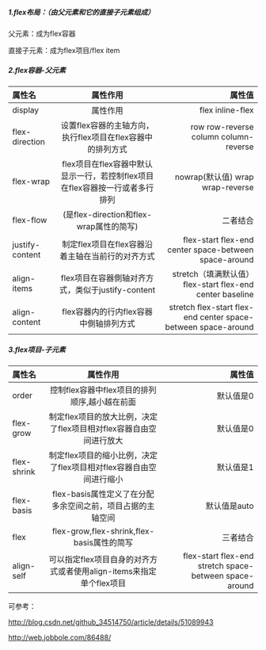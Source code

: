 ##### 1.flex布局：（由父元素和它的直接子元素组成）

父元素：成为flex容器

直接子元素：成为flex项目/flex item

##### 2.flex容器-父元素

|  属性名 | 属性作用  | 属性值 |
| :------------ |:---------------:| -----:|
|  display | 属性作用  | flex inline-flex |
|  flex-direction | 设置flex容器的主轴方向，执行flex项目在flex容器中的排列方式  | row row-reverse column column-reverse |
|  flex-wrap | flex项目在flex容器中默认显示一行，若控制flex项目在flex容器按一行或者多行排列  | nowrap(默认值) wrap wrap-reverse |
|  flex-flow |(是flex-direction和flex-wrap属性的简写) | 二者结合 |
|  justify-content | 制定flex项目在flex容器沿着主轴在当前行的对齐方式  | flex-start flex-end center space-between space-around |
|  align-items | flex项目在容器側轴对齐方式，类似于justify-content  | stretch（填满默认值） flex-start flex-end center baseline |
|  align-content | flex容器内的行内flex容器中側轴排列方式  | stretch flex-start flex-end center space-between space-around |

##### 3.flex项目-子元素

|  属性名 | 属性作用  | 属性值 |
| :------------ |:---------------:| -----:|
|  order | 控制flex容器中flex项目的排列顺序,越小越在前面  |<number> 默认值是0 |
|  flex-grow| 制定flex项目的放大比例，决定了flex项目相对flex容器自由空间进行放大  | <number> 默认值是0 |
| flex-shrink | 制定flex项目的缩小比例，决定了flex项目相对flex容器自由空间进行缩小  | <number> 默认值是1 |
|  flex-basis | flex-basis属性定义了在分配多余空间之前，项目占据的主轴空间  | <length>默认值是auto |
|  flex |flex-grow,flex-shrink,flex-basis属性的简写| 三者结合 |
|  align-self | 可以指定flex项目自身的对齐方式或者使用align-items来指定单个flex项目  | flex-start flex-end stretch space-between space-around |

可参考：

http://blog.csdn.net/github_34514750/article/details/51089943

http://web.jobbole.com/86488/
